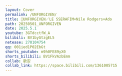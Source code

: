 ```yaml
---
layout: Cover
permalink: /UNFORGIVEN/
title: 🐎UNFORGIVEN／LE SSERAFIM×Nile Rodgers×Ado
path: 20250501_UNFORGIVEN
date: 2025.5.1
youtube: 3GTdcctfW_A
bilibili: BV1byGtzgEL5
netease: 270104754
qq: 001ied1P02EbGt
shorts_youtube: m9h0FE89yX0
shorts_bilibili: BV1FkVAzbEmm
collab: 歌安
collab_link: https://space.bilibili.com/1361005715
---
```


